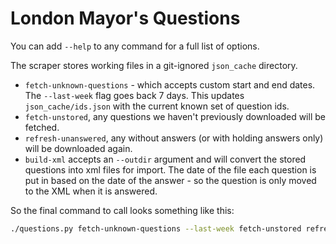 # London Mayor's Questions

You can add `--help` to any command for a full list of options.

The scraper stores working files in a git-ignored `json_cache` directory. 

- `fetch-unknown-questions` - which accepts custom start and end dates. The `--last-week` flag goes back 7 days. This updates `json_cache/ids.json` with the current known set of question ids.
- `fetch-unstored`, any questions we haven't previously downloaded will be fetched.
- `refresh-unanswered`, any without answers (or with holding answers only) will be downloaded again.
- `build-xml` accepts an `--outdir` argument and will convert the stored questions into xml files for import. The date of the file each question is put in based on the date of the answer - so the question is only moved to the XML when it is answered. 

So the final command to call looks something like this:

```bash
./questions.py fetch-unknown-questions --last-week fetch-unstored refresh-unanswered build-xml --outdir temp/
```

